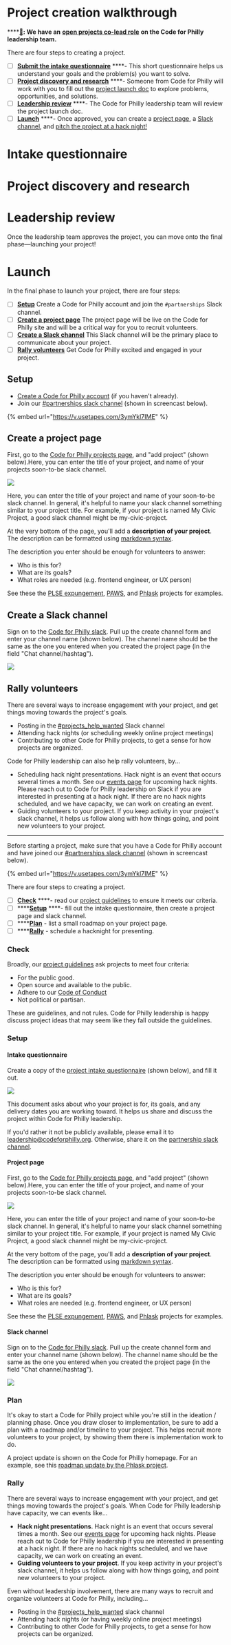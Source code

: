 # Project creation walkthrough

\*\*\*\*[**📣**](https://emojipedia.org/megaphone/)**: We have an** [**open projects co-lead role**](https://codeforphilly.org/pages/leadership-support_team_open_positions/#projects-lead) **on the Code for Philly leadership team.**

There are four steps to creating a project.

* [ ] [**Submit the intake questionnaire**](TODO) ****- This short questionnaire helps us understand your goals and the problem(s) you want to solve.
* [ ] [**Project discovery and research**](TODO) ****- Someone from Code for Philly will work with you to fill out the [project launch doc](TODO) to explore problems, opportunities, and solutions.
* [ ] [**Leadership review**](TODO) ****- The Code for Philly leadership team will review the project launch doc.
* [ ] [**Launch**](TODO) ****- Once approved, you can create a [project page](TODO), a [Slack channel](TODO), and [pitch the project at a hack night!](TODO)

# Intake questionnaire

# Project discovery and research

# Leadership review

Once the leadership team approves the project, you can move onto the final phase—launching your project!
# Launch

In the final phase to launch your project, there are four steps: 

* [ ] [**Setup**](TODO) Create a Code for Philly account and join the `#partnerships` Slack channel.
* [ ] [**Create a project page**](TODO) The project page will be live on the Code for Philly site and will be a critical way for you to recruit volunteers.
* [ ] [**Create a Slack channel**](TODO) This Slack channel will be the primary place to communicate about your project.
* [ ] [**Rally volunteers**](TODO) Get Code for Philly excited and engaged in your project.

## Setup

* [Create a Code for Philly account](https://codeforphilly.org/register?return=%2F) (if you haven't already).
* Join our [\#partnerships slack channel](http://codeforphilly.org/chat?partnerships) \(shown in screencast below\).

{% embed url="https://v.usetapes.com/3ymYkl7IME" %}

## Create a project page

First, go to the [Code for Philly projects page](https://codeforphilly.org/projects), and "add project" \(shown below\).Here, you can enter the title of your project, and name of your projects soon-to-be slack channel.

![](../.gitbook/assets/cfp-projects-intake-2-tiny.gif)

Here, you can enter the title of your project and name of your soon-to-be slack channel. In general, it's helpful to name your slack channel something similar to your project title. For example, if your project is named My Civic Project, a good slack channel might be my-civic-project.

At the very bottom of the page, you'll add a **description of your project**. The description can be formatted using [markdown syntax](https://guides.github.com/pdfs/markdown-cheatsheet-online.pdf). 

The description you enter should be enough for volunteers to answer:

* Who is this for?
* What are its goals?
* What roles are needed \(e.g. frontend engineer, or UX person\)

See these the [PLSE expungement](https://codeforphilly.org/projects/philadelphia_lawyers_for_social_equity_-_record_expungement), [PAWS](https://codeforphilly.org/projects/paws_data_pipeline), and [Phlask](https://codeforphilly.org/projects/phlask--life-liberty_and_the_pursuit_of_water) projects for examples.

## Create a Slack channel

Sign on to the [Code for Philly slack](https://codeforphilly.org/chat?channel=partnerships). Pull up the create channel form and enter your channel name \(shown below\). The channel name should be the same as the one you entered when you created the project page \(in the field "Chat channel/hashtag"\).

![](../.gitbook/assets/cfp-projects-intake-3.gif)


## Rally volunteers

There are several ways to increase engagement with your project, and get things moving towards the project's goals. 

* Posting in the [\#projects\_help\_wanted](http://codeforphilly.org/chat?channel=projects_help_wanted) Slack channel
* Attending hack nights \(or scheduling weekly online project meetings\)
* Contributing to other Code for Philly projects, to get a sense for how projects are organized.


Code for Philly leadership can also help rally volunteers, by...

* Scheduling hack night presentations. Hack night is an event that occurs several times a month. See our [events page](https://www.meetup.com/Code-for-Philly/events/) for upcoming hack nights. Please reach out to Code for Philly leadership on Slack if you are interested in presenting at a hack night. If there are no hack nights scheduled, and we have capacity, we can work on creating an event.
* Guiding volunteers to your project. If you keep activity in your project's slack channel, it helps us follow along with how things going, and point new volunteers to your project. 



---------------------------------------
Before starting a project, make sure that you have a Code for Philly account and have joined our [\#partnerships slack channel](http://codeforphilly.org/chat?partnerships) \(shown in screencast below\).

{% embed url="https://v.usetapes.com/3ymYkl7IME" %}

There are four steps to creating a project.

* [ ] [**Check**](first-steps.md#check) ****- read our [project guidelines](https://codeforphilly.org/pages/project_guidelines) to ensure it meets our criteria.
* [ ] \*\*\*\*[**Setup**](first-steps.md#setup) ****- fill out the intake questionnaire, then create a project page and slack channel.
* [ ] \*\*\*\*[**Plan**](first-steps.md#plan) - list a small roadmap on your project page.
* [ ] \*\*\*\*[**Rally**](first-steps.md#rally) - schedule a hacknight for presenting.

### Check

Broadly, our [project guidelines](https://codeforphilly.org/pages/project_guidelines) ask projects to meet four criteria:

* For the public good.
* Open source and available to the public.
* Adhere to our [Code of Conduct](https://codeforphilly.org/pages/code_of_conduct)
* Not political or partisan.

These are guidelines, and not rules. Code for Philly leadership is happy discuss project ideas that may seem like they fall outside the guidelines.

### Setup

#### **Intake questionnaire**

Create a copy of the [project intake questionnaire](https://docs.google.com/document/d/14_ca80-Ph9_WNyD99uXd2JuVZkCxEPqxEbtKjqo_mig/edit?usp=sharing) \(shown below\), and fill it out.

![](../.gitbook/assets/cfp-projects-intake-1-tiny.gif)

This document asks about who your project is for, its goals, and any delivery dates you are working toward. It helps us share and discuss the project within Code for Philly leadership.

If you'd rather it not be publicly available, please email it to leadership@codeforphilly.org. Otherwise, share it on the [partnership slack channel](https://codeforphilly.org/chat?channel=partnerships).

#### Project page

First, go to the [Code for Philly projects page](https://codeforphilly.org/projects), and "add project" \(shown below\).Here, you can enter the title of your project, and name of your projects soon-to-be slack channel.

![](../.gitbook/assets/cfp-projects-intake-2-tiny.gif)

Here, you can enter the title of your project and name of your soon-to-be slack channel. In general, it's helpful to name your slack channel something similar to your project title. For example, if your project is named My Civic Project, a good slack channel might be my-civic-project.

At the very bottom of the page, you'll add a **description of your project**. The description can be formatted using [markdown syntax](https://guides.github.com/pdfs/markdown-cheatsheet-online.pdf). 

The description you enter should be enough for volunteers to answer:

* Who is this for?
* What are its goals?
* What roles are needed \(e.g. frontend engineer, or UX person\)

See these the [PLSE expungement](https://codeforphilly.org/projects/philadelphia_lawyers_for_social_equity_-_record_expungement), [PAWS](https://codeforphilly.org/projects/paws_data_pipeline), and [Phlask](https://codeforphilly.org/projects/phlask--life-liberty_and_the_pursuit_of_water) projects for examples.

#### Slack channel

Sign on to the [Code for Philly slack](https://codeforphilly.org/chat?channel=partnerships). Pull up the create channel form and enter your channel name \(shown below\). The channel name should be the same as the one you entered when you created the project page \(in the field "Chat channel/hashtag"\).

![](../.gitbook/assets/cfp-projects-intake-3.gif)

### Plan

It's okay to start a Code for Philly project while you're still in the ideation / planning phase. Once you draw closer to implementation, be sure to add a plan with a roadmap and/or timeline to your project. This helps recruit more volunteers to your project, by showing them there is implementation work to do.

A project update is shown on the Code for Philly homepage. For an example, see this [roadmap update by the Phlask project](https://codeforphilly.org/projects/phlask--life-liberty_and_the_pursuit_of_water/updates/7).

### Rally

There are several ways to increase engagement with your project, and get things moving towards the project's goals. When Code for Philly leadership have capacity, we can events like...

* **Hack night presentations**. Hack night is an event that occurs several times a month. See our [events page](https://www.meetup.com/Code-for-Philly/events/) for upcoming hack nights. Please reach out to Code for Philly leadership if you are interested in presenting at a hack night. If there are no hack nights scheduled, and we have capacity, we can work on creating an event.
* **Guiding volunteers to your project**. If you keep activity in your project's slack channel, it helps us follow along with how things going, and point new volunteers to your project. 

Even without leadership involvement, there are many ways to recruit and organize volunteers at Code for Philly, including...

* Posting in the [\#projects\_help\_wanted](http://codeforphilly.org/chat?channel=projects_help_wanted) slack channel
* Attending hack nights \(or having weekly online project meetings\)
* Contributing to other Code for Philly projects, to get a sense for how projects can be organized.

### 

